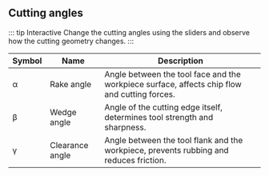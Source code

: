 <script setup>
import CuttingAnglesComponent from './components/CuttingAngles.vue'
</script>

## Cutting angles
::: tip Interactive
Change the cutting angles using the sliders and observe how the cutting geometry changes. 
<CuttingAnglesComponent />
:::

| Symbol | Name           | Description                                  |
|--------|----------------|----------------------------------------------|
| α      | Rake angle     | Angle between the tool face and the workpiece surface, affects chip flow and cutting forces. |
| β      | Wedge angle    | Angle of the cutting edge itself, determines tool strength and sharpness. |
| γ      | Clearance angle| Angle between the tool flank and the workpiece, prevents rubbing and reduces friction. |